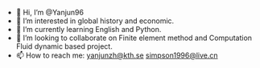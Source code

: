 - 👋 Hi, I’m @Yanjun96
- 👀 I’m interested in global history and economic.
- 🌱 I’m currently learning English and Python.
- 💞️ I’m looking to collaborate on Finite element method and Computation Fluid dynamic based project.
- 📫 How to reach me: yanjunzh@kth.se  simpson1996@live.cn

<!---
Yanjun96/Yanjun96 is a ✨ special ✨ repository because its `README.md` (this file) appears on your GitHub profile.
You can click the Preview link to take a look at your changes.
--->
